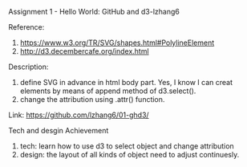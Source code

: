 Assignment 1 - Hello World: GitHub and d3-lzhang6

Reference:
1. https://www.w3.org/TR/SVG/shapes.html#PolylineElement
2. http://d3.decembercafe.org/index.html

Description:
1. define SVG in advance in html body part. Yes, I know I can creat elements by means of append method of d3.select().
2. change the attribution using .attr() function.

Link:
https://github.com/lzhang6/01-ghd3/

Tech and desgin Achievement
1. tech: learn how to use d3 to select object and change attribution  
2. design: the layout of all kinds of object need to adjust continuesly.
